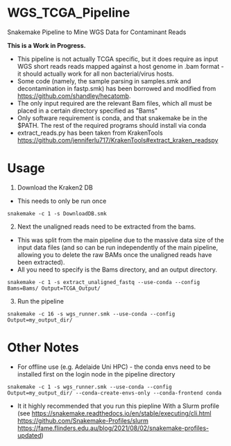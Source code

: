 # WGS_TCGA_Pipeline
Snakemake Pipeline to Mine WGS Data for Contaminant Reads

**This is a Work in Progress.**

* This pipeline is not actually TCGA specific, but it does require as input WGS short reads reads mapped against a host genome in .bam format - it should actually work for all non bacterial/virus hosts.
* Some code (namely, the sample parsing in samples.smk and decontamination in fastp.smk) has been borrowed and modified from https://github.com/shandley/hecatomb.
* The only input required are the relevant Bam files, which all must be placed in a certain directory specified as "Bams"
* Only software requirement is conda, and that snakemake be in the $PATH. The rest of the required programs should install via conda
* extract_reads.py has been taken from KrakenTools https://github.com/jenniferlu717/KrakenTools#extract_kraken_readspy

# Usage

1. Download the Kraken2 DB
* This needs to only be run once

```console
snakemake -c 1 -s DownloadDB.smk
```

2. Next the unaligned reads need to be extracted from the bams.

* This was split from the main pipeline due to the massive data size of the input data files (and so can be run independently of the main pipeline, allowing you to delete the raw BAMs once the unaligned reads have been extracted).
* All you need to specify is the Bams directory, and an output directory.

```console
snakemake -c 1 -s extract_unaligned_fastq --use-conda --config Bams=Bams/ Output=TCGA_Output/ 
```

3. Run the pipeline

```console
snakemake -c 16 -s wgs_runner.smk --use-conda --config Output=my_output_dir/
```

Other Notes
======

* For offline use (e.g. Adelaide Uni HPC) - the conda envs need to be installed first on the login node in the pipeline directory

```console
snakemake -c 1 -s wgs_runner.smk --use-conda --config Output=my_output_dir/ --conda-create-envs-only --conda-frontend conda
```

* It it highly recommended that you run this piepline With a Slurm profile (see https://snakemake.readthedocs.io/en/stable/executing/cli.html https://github.com/Snakemake-Profiles/slurm https://fame.flinders.edu.au/blog/2021/08/02/snakemake-profiles-updated)

